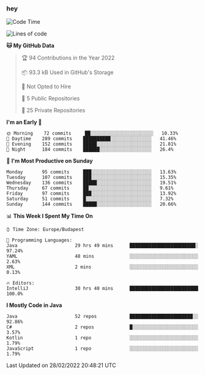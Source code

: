 ### hey

<!--START_SECTION:waka-->
![Code Time](http://img.shields.io/badge/Code%20Time-598%20hrs%2022%20mins-blue)

![Lines of code](https://img.shields.io/badge/From%20Hello%20World%20I%27ve%20Written-444%20Thousand%20lines%20of%20code-blue)

**🐱 My GitHub Data** 

> 🏆 94 Contributions in the Year 2022
 > 
> 📦 93.3 kB Used in GitHub's Storage 
 > 
> 🚫 Not Opted to Hire
 > 
> 📜 5 Public Repositories 
 > 
> 🔑 25 Private Repositories  
 > 
**I'm an Early 🐤** 

```text
🌞 Morning    72 commits     ██░░░░░░░░░░░░░░░░░░░░░░░   10.33% 
🌆 Daytime    289 commits    ██████████░░░░░░░░░░░░░░░   41.46% 
🌃 Evening    152 commits    █████░░░░░░░░░░░░░░░░░░░░   21.81% 
🌙 Night      184 commits    ██████░░░░░░░░░░░░░░░░░░░   26.4%

```
📅 **I'm Most Productive on Sunday** 

```text
Monday       95 commits     ███░░░░░░░░░░░░░░░░░░░░░░   13.63% 
Tuesday      107 commits    ███░░░░░░░░░░░░░░░░░░░░░░   15.35% 
Wednesday    136 commits    █████░░░░░░░░░░░░░░░░░░░░   19.51% 
Thursday     67 commits     ██░░░░░░░░░░░░░░░░░░░░░░░   9.61% 
Friday       97 commits     ███░░░░░░░░░░░░░░░░░░░░░░   13.92% 
Saturday     51 commits     █░░░░░░░░░░░░░░░░░░░░░░░░   7.32% 
Sunday       144 commits    █████░░░░░░░░░░░░░░░░░░░░   20.66%

```


📊 **This Week I Spent My Time On** 

```text
⌚︎ Time Zone: Europe/Budapest

💬 Programming Languages: 
Java                     29 hrs 49 mins      ████████████████████████░   97.24% 
YAML                     48 mins             ░░░░░░░░░░░░░░░░░░░░░░░░░   2.63% 
XML                      2 mins              ░░░░░░░░░░░░░░░░░░░░░░░░░   0.13%

🔥 Editors: 
IntelliJ                 30 hrs 40 mins      █████████████████████████   100.0%

```

**I Mostly Code in Java** 

```text
Java                     52 repos            ███████████████████████░░   92.86% 
C#                       2 repos             █░░░░░░░░░░░░░░░░░░░░░░░░   3.57% 
Kotlin                   1 repo              ░░░░░░░░░░░░░░░░░░░░░░░░░   1.79% 
JavaScript               1 repo              ░░░░░░░░░░░░░░░░░░░░░░░░░   1.79%

```



 Last Updated on 28/02/2022 20:48:21 UTC
<!--END_SECTION:waka-->
